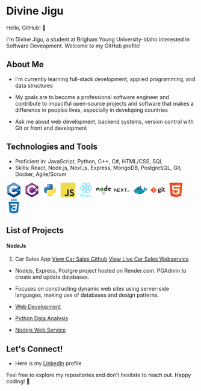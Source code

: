 
# Divine Jigu

Hello, GitHub! 👋

I'm Divine Jigu, a student at Brigham Young University-Idaho interested in Software Deveopment. Welcome to my GitHub profile!

## About Me
- I'm currently learning full-stack development, applied programming, and data structures

- My goals are to become a professional software engineer and contribute to impactful open-source projects and software that makes a difference in peoples lives, especially in developing countries

- Ask me about web development, backend systems, version control with Git or front end development

## Technologies and Tools

- Proficient in: JavaScript, Python, C++, C#, HTML/CSS, SQL
- Skills: React, Node.js, Next.js, Express, MongoDB, PostgreSQL, Git, Docker, Agile/Scrum
<div> 
  <img src="https://github.com/devicons/devicon/blob/master/icons/cplusplus/cplusplus-original.svg" title="C++" alt="C++" width="40" height="40"/>&nbsp;
  <img src="https://github.com/devicons/devicon/blob/master/icons/csharp/csharp-original.svg" title="C#" alt="C#" width="40" height="40"/>&nbsp;
  <img src="https://github.com/devicons/devicon/blob/master/icons/python/python-original.svg" title="Python" alt="Python" width="40" height="40"/>&nbsp; 
  <img src="https://github.com/devicons/devicon/blob/master/icons/javascript/javascript-original.svg" title="JavaScript" alt="JavaScript" width="40" height="40"/>&nbsp; 
  <img src="https://github.com/devicons/devicon/blob/master/icons/react/react-original-wordmark.svg" title="React" alt="React" width="40" height="40"/>&nbsp; 
  <img src="https://github.com/devicons/devicon/blob/master/icons/nodejs/nodejs-original-wordmark.svg" title="Node.js" alt="Node.js" width="40" height="40"/>&nbsp; 
  <img src="https://github.com/devicons/devicon/blob/master/icons/nextjs/nextjs-original-wordmark.svg" title="Next.js" alt="Next.js" width="40" height="40"/>&nbsp; 
  <img src="https://github.com/devicons/devicon/blob/master/icons/docker/docker-original.svg" title="Docker" alt="Docker" width="40" height="40"/>&nbsp; 
  <img src="https://github.com/devicons/devicon/blob/master/icons/git/git-original-wordmark.svg" title="Git" alt="Git" width="40" height="40"/>&nbsp; 
  <img src="https://github.com/devicons/devicon/blob/master/icons/html5/html5-original.svg" title="HTML5" alt="HTML5" width="40" height="40"/>&nbsp; 
  <img src="https://github.com/devicons/devicon/blob/master/icons/css3/css3-plain-wordmark.svg" title="CSS3" alt="CSS3" width="40" height="40"/> 
</div>

## List of Projects
#### NodeJs
1. Car Sales App [View Car Sales Github](https://github.com/DivineProjects/NJSCarSales) [View Live Car Sales Webservice](https://njscarsales.onrender.com)
  - Nodejs, Express, Postgre project hosted on Render.com. PGAdmin to create and update databases.
  - Focuses on constructing dynamic web sites using server-side languages, making use of databases and design patterns.
  
- [Web Development](https://github.com/DivineProjects/wdd230)
- [Python Data Analysis](https://github.com/DivineProjects/DataAnalysis)
- [Nodejs Web Service](https://github.com/DivineProjects/cse341-final-project)

## Let's Connect!

- Here is my [LinkedIn](www.linkedin.com/in/jigudivine) profile

Feel free to explore my repositories and don't hesitate to reach out. Happy coding! 🚀
